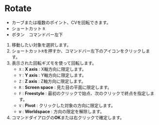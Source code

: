 # Rotate

- カーブまたは複数のポイント、CVを回転できます。
- ショートカット `R`
- ボタン　コマンドバー左下

1. 移動したい対象を選択します。
2. ショートカット`R`を押すか、コマンドバー左下のアイコンをクリックします。
3. 表示された回転ギズモを使って回転します。
   - `X` : **X axis** : X軸方向に限定します。
   - `Y` : **Y axis** : Y軸方向に限定します。
   - `Z` : **Z axis** : Z軸方向に限定します。
   - `R` : **Screen space** : 見た目の平面に限定します。
   - `F` : **Freestyle** : 最初のクリックで始点、次のクリックで終点を指定します。
   - `V` : **Pivot** : クリックした対象の方向に限定します。
   - `W` : **Worldspace** : 方向の限定を解除します。
4. コマンドダイアログの**OK**または右クリックで確定します。

